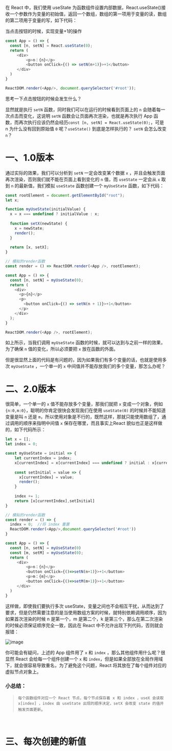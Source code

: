 在 React 中，我们使用 useState 为函数组件设置内部数据，React.useState()接收一个参数作为变量的初始值，返回一个数组，数组的第一项用于变量的读，数组的第二项用于变量的写，如下代码：

当点击按钮的时候，实现变量+1的操作

```js
const App = () => {
  const [n, setN] = React.useState(0);
  return (
     <div>
         <p>n：{n}</p>
         <button onClick={() => setN(n+1)}>+1</button>
     </div>
  )
}

ReactDOM.render(<App/>, document.querySelector('#root'));
```
思考一下点击按钮的时候会发生什么？

显然就是执行 `setN` 函数，同时我们可以在运行的时候看到页面上的 `n` 会随着每一次点击而变化，这说明 `setN` 函数会让页面再次渲染，也就是再次执行 App 函数，而再次执行应该仍然会经历`const [n, setN] = React.useState(0);`，可是 n 为什么没有回到原始值 `0` 呢？`useState()` 到底是怎样执行的？ `setN` 会怎么改变 `n`？

# 一、1.0版本

通过实际的效果，我们可以分析到 `setN` 一定会改变某个数据 `x` ，并且会触发页面再次渲染，否则我们就不能在页面上看到变化的 `n` 值，而 `useState` 一定会从 `x` 取到 `n` 的最新值，我们模拟 `useState` 函数创建一个 `myUseState` 函数，如下代码：

```js
const rootElement = document.getElementById("root");
let x;

function myUseState(initialValue) {
  x = x === undefined ? initialValue : x;
  
  function setX(newState) {
    x = newState;
    render();
  }
  
  return [x, setX];
}

// 模拟的render函数
const render = () => ReactDOM.render(<App />, rootElement);

const App = () => {
  const [n, setN] = myUseState(0);
  return (
    <div>
      <p>{n}</p>
      <p>
        <button onClick={() => setN(n + 1)}>+1</button>
      </p>
    </div>
  );
}

ReactDOM.render(<App />, rootElement);
```

如上所示，当我们调用 `myUseState` 函数的时候，就可以达到与之前一样的效果，为了确保 `n` 值的变化，所以必须要把 `x` 放在函数的外面。

但是很显然上面的代码是有问题的，因为如果我们有多个变量的话，也就是使用多次 `myUseState` ，一个单一的 `x` 中间值并不能存放我们的多个变量，那怎么办呢？ 

# 二、2.0版本

很简单，一个单一的 `x` 值不能存放多个变量，那我们就把 `x` 变成一个对象，例如 `{n:0,m:0}`，聪明的你肯定很快会发现我们在使用 `useState(0)` 的时候并不能知道变量是叫 `n` 还是 `m`，所以使用对象是不行的，既然这样，那就只能使用数组了，通过调用的顺序来指明中间值 `x` 保存在哪里，而且事实上React 貌似也正是这样做的，如下代码所示：

```js
let x = [];
let index = 0;

const myUseState = initial => {
    let currentIndex = index;
    x[currentIndex] = x[currentIndex] === undefined ? initial : x[currentIndex];
   
    const setInitial = value => {
      x[currentIndex] = value;
      render();
    }
    
    index += 1;
    return [x[currentIndex],setInitial]
}

// 模拟的render函数
const render = () => {
  index = 0;  //将 index 重置
  ReactDOM.render(<App/>,document.querySelector('#root'))
}

const App = () => {
  const [n, setN] = myUseState(0)
  const [m, setM] = myUseState(0);
  return (
     <div>
         <p>n：{n}</p>
         <button onClick={()=>setN(n+1)}>+1</button>
         <p>m：{m}</p>
         <button onClick={()=>setM(m+1)}>+1</button>
     </div>
  )
}
```

这样做，即使我们要执行多次 useState，变量之间也不会相互干扰，从而达到了要求，但是仍然需要注意的是当使用数组方案的时候，就特别依赖调用顺序，因为如果首次渲染的时候 n 是第一个，m 是第二个，k 是第三个，那么在第二次渲染的时候必须保证顺序完全一致，因此在 React 中不允许出现下列代码，否则就会报错：

![image](https://user-images.githubusercontent.com/74364990/171037994-10557466-dc67-44e3-973c-6762c5ca69ec.png)

你可能会有疑问，上述的 App 组件用了 `x` 和 `index` ，那么其他组件用什么呢？很显然 React 会给每一个组件创建一个 `x` 和 `index`，但是如果全部放在全局作用域下，就会很容易导致重名，为了避免这个问题，React 将其放在了每个组件对应的虚拟节点对象上。

### 小总结：
>`每个函数组件对应一个 React 节点，每个节点保存着 x 和 index ，useX 会读取 x[index] ，index 由 useState 出现的顺序决定，setX 会改变 state 的值并触发页面更新`。

<br>

# 三、每次创建的新值
